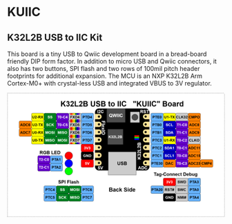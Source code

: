 # KUIIC

## K32L2B USB to IIC Kit

This board is a tiny USB to Qwiic development board in a bread-board friendly DIP form factor.  In addition to micro USB and Qwiic connectors, it also has two buttons, SPI flash and two rows of 100mil pitch header footprints for additional expansion.  The MCU is an NXP K32L2B Arm Cortex-M0+ with crystal-less USB and integrated VBUS to 3V regulator.  

![Kuiic Pinout](img/kuiic-pinout.png)
